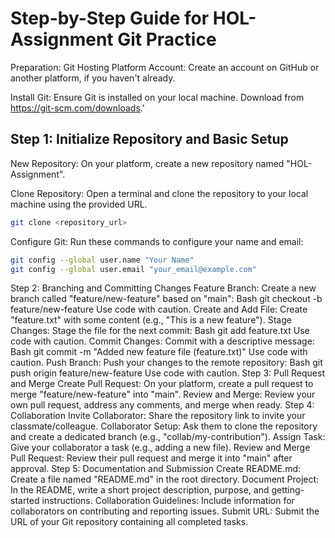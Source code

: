 # Step-by-Step Guide for HOL-Assignment Git Practice 

Preparation:
Git Hosting Platform Account: Create an account on GitHub or another platform, if you haven't already.

Install Git: Ensure Git is installed on your local machine. Download from https://git-scm.com/downloads.'

## Step 1: Initialize Repository and Basic Setup

New Repository: On your platform, create a new repository named "HOL-Assignment".

Clone Repository: Open a terminal and clone the repository to your local machine using the provided URL.

```Bash
git clone <repository_url>
```

Configure Git: Run these commands to configure your name and email:

```Bash
git config --global user.name "Your Name"
git config --global user.email "your_email@example.com"
```

Step 2: Branching and Committing Changes
Feature Branch: Create a new branch called "feature/new-feature" based on "main":
Bash
git checkout -b feature/new-feature
Use code with caution.
Create and Add File: Create "feature.txt" with some content (e.g., "This is a new feature").
Stage Changes: Stage the file for the next commit:
Bash
git add feature.txt
Use code with caution.
Commit Changes: Commit with a descriptive message:
Bash
git commit -m "Added new feature file (feature.txt)"
Use code with caution.
Push Branch: Push your changes to the remote repository:
Bash
git push origin feature/new-feature
Use code with caution.
Step 3: Pull Request and Merge
Create Pull Request: On your platform, create a pull request to merge "feature/new-feature" into "main".
Review and Merge: Review your own pull request, address any comments, and merge when ready.
Step 4: Collaboration
Invite Collaborator: Share the repository link to invite your classmate/colleague.
Collaborator Setup: Ask them to clone the repository and create a dedicated branch (e.g., "collab/my-contribution").
Assign Task: Give your collaborator a task (e.g., adding a new file).
Review and Merge Pull Request: Review their pull request and merge it into "main" after approval.
Step 5: Documentation and Submission
Create README.md: Create a file named "README.md" in the root directory.
Document Project: In the README, write a short project description, purpose, and getting-started instructions.
Collaboration Guidelines: Include information for collaborators on contributing and reporting issues.
Submit URL: Submit the URL of your Git repository containing all completed tasks.